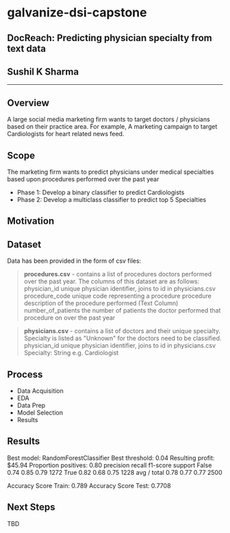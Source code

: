 # galvanize-dsi-capstone
## DocReach: Predicting physician specialty from text data
## Sushil K Sharma
---
## Overview
A large social media marketing firm wants to target doctors / physicians based on their practice area. For example, A marketing campaign to target Cardiologists for heart related news feed.

## Scope
The marketing firm wants to predict physicians under medical specialties based upon procedures performed over the past year

- Phase 1: Develop a binary classifier to predict Cardiologists
- Phase 2: Develop a multiclass classifier to predict top 5 Specialties

## Motivation


## Dataset
Data has been provided in the form of csv files:
> **procedures.csv** - contains a list of procedures doctors performed over the past year. The columns of this dataset are as follows:
physician_id unique physician identifier, joins to id in physicians.csv
procedure_code unique code representing a procedure
procedure description of the procedure performed (Text Column)
number_of_patients the number of patients the doctor performed that procedure on over the past year

> **physicians.csv** - contains a list of doctors and their unique specialty. Specialty is listed as "Unknown" for the doctors need to be classified.
physician_id unique physician identifier, joins to id in physicians.csv
Specialty: String e.g. Cardiologist

## Process
- Data Acquisition
- EDA
- Data Prep
- Model Selection
- Results

## Results
  Best model:             RandomForestClassifier
  Best threshold:         0.04
  Resulting profit:        $45.94
  Proportion positives:   0.80
               precision    recall  f1-score   support
  	False       0.74      0.85      0.79      1272
         True       0.82      0.68      0.75      1228
  avg / total       0.78      0.77      0.77      2500

Accuracy Score Train: 0.789
Accuracy Score Test: 0.7708

## Next Steps
TBD
